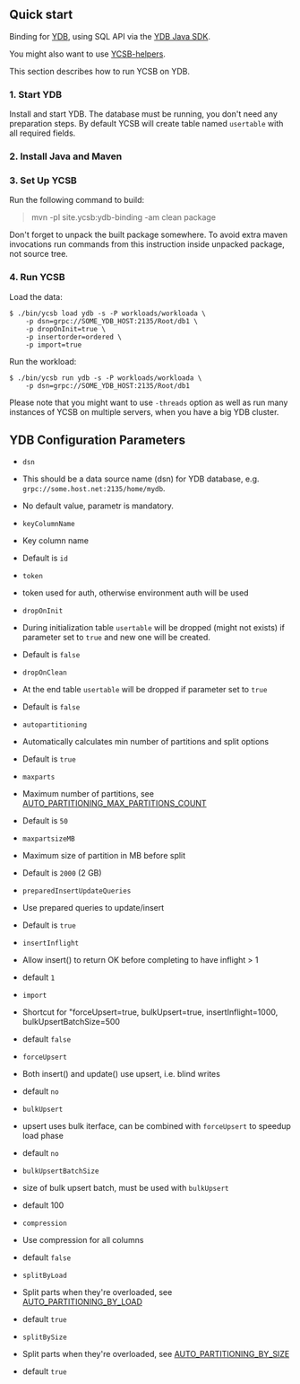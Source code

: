 <!--
Copyright (c) 2022 YCSB contributors. All rights reserved.

Licensed under the Apache License, Version 2.0 (the "License"); you
may not use this file except in compliance with the License. You
may obtain a copy of the License at

http://www.apache.org/licenses/LICENSE-2.0

Unless required by applicable law or agreed to in writing, software
distributed under the License is distributed on an "AS IS" BASIS,
WITHOUT WARRANTIES OR CONDITIONS OF ANY KIND, either express or
implied. See the License for the specific language governing
permissions and limitations under the License. See accompanying
LICENSE file.
-->

## Quick start

Binding for [YDB](https://www.ydb.tech/), using SQL API
via the [YDB Java SDK](https://github.com/yandex-cloud/ydb-java-sdk).

You might also want to use [YCSB-helpers](https://github.com/eivanov89/YCSB-helpers).

This section describes how to run YCSB on YDB.

### 1. Start YDB

Install and start YDB. The database must be running, you don't need any preparation steps.
By default YCSB will create table named `usertable` with all required fields.

### 2. Install Java and Maven


### 3. Set Up YCSB

Run the following command to build:

  > mvn -pl site.ycsb:ydb-binding -am clean package

Don't forget to unpack the built package somewhere. To avoid extra maven invocations run commands from this instruction inside unpacked package, not source tree.

### 4. Run YCSB

Load the data:

    $ ./bin/ycsb load ydb -s -P workloads/workloada \
        -p dsn=grpc://SOME_YDB_HOST:2135/Root/db1 \
        -p dropOnInit=true \
        -p insertorder=ordered \
        -p import=true

Run the workload:

    $ ./bin/ycsb run ydb -s -P workloads/workloada \
        -p dsn=grpc://SOME_YDB_HOST:2135/Root/db1

Please note that you might want to use `-threads` option as well as run many instances of YCSB on multiple servers, when you have a big YDB cluster.

## YDB Configuration Parameters

- `dsn`
 - This should be a data source name (dsn) for YDB database, e.g. `grpc://some.host.net:2135/home/mydb`.
 - No default value, parametr is mandatory.

- `keyColumnName`
 - Key column name
 - Default is `id`

- `token`
 - token used for auth, otherwise environment auth will be used

- `dropOnInit`
 - During initialization table `usertable` will be dropped (might not exists) if parameter set to `true` and new one will be created.
 - Default is `false`

- `dropOnClean`
 - At the end table `usertable` will be dropped if parameter set to `true`
 - Default is `false`

- `autopartitioning`
 - Automatically calculates min number of partitions and split options
 - Default is `true`

- `maxparts`
 - Maximum number of partitions, see [AUTO_PARTITIONING_MAX_PARTITIONS_COUNT](https://ydb.tech/en/docs/concepts/datamodel#auto_partitioning_max_partitions_count)
 - Default is `50`

- `maxpartsizeMB`
 - Maximum size of partition in MB before split
 - Default is `2000` (2 GB)

- `preparedInsertUpdateQueries`
 - Use prepared queries to update/insert
 - Default is `true`

- `insertInflight`
 - Allow insert() to return OK before completing to have inflight > 1
 - default `1`

- `import`
 - Shortcut for "forceUpsert=true, bulkUpsert=true, insertInflight=1000, bulkUpsertBatchSize=500
 - default `false`

- `forceUpsert`
 - Both insert() and update() use upsert, i.e. blind writes
 - default `no`

- `bulkUpsert`
 - upsert uses bulk iterface, can be combined with `forceUpsert` to speedup load phase
 - default `no`

- `bulkUpsertBatchSize`
 - size of bulk upsert batch, must be used with `bulkUpsert`
 - default 100

- `compression`
 - Use compression for all columns
 - default `false`

- `splitByLoad`
 - Split parts when they're overloaded, see [AUTO_PARTITIONING_BY_LOAD](https://ydb.tech/en/docs/concepts/datamodel#auto_partitioning_by_load)
 - default `true`

- `splitBySize`
 - Split parts when they're overloaded, see [AUTO_PARTITIONING_BY_SIZE](https://ydb.tech/en/docs/concepts/datamodel#auto_partitioning_by_size)
 - default `true`